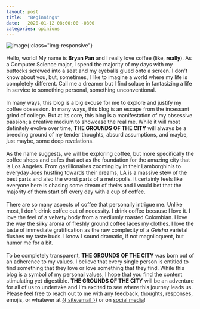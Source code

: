 ```yaml
---
layout: post
title:  "Beginnings"
date:   2020-01-12 08:00:00 -0800
categories: opinions
---
```


![image](/blog/assets/images/about-profile.jpg){:class="img-responsive"} 
<br/>
<br/>
Hello, world! My name is **Bryan Pan** and I really love coffee (like, **really**). As a Computer Science major, I spend the majority of my days with my buttocks screwed into a seat and my eyeballs glued onto a screen. I don't know about you, but, sometimes, I like to imagine a world where my life is completely different. Call me a dreamer but I find solace in fantasizing a life in service to something personal, something unconventional. 
<br/>
<br/>
In many ways, this blog is a big excuse for me to explore and justify my coffee obsession. In many ways, this blog is an escape from the incessant grind of college. But at its core, this blog is a manifestation of my obsessive passion; a creative medium to showcase the real me. While it will most definitely evolve over time, **THE GROUNDS OF THE CITY** will always be a breeding ground of my tender thoughts, absurd assumptions, and maybe, just maybe, some deep revelations. 
<br/>
<br/>
As the name suggests, we will be exploring coffee, but more specifically the coffee shops and cafes that act as the foundation for the amazing city that is Los Angeles. From gazillionaires zooming by in their Lamborghinis to everyday Joes hustling towards their dreams, LA is a massive stew of the best parts and also the worst parts of a metropolis. It certainly feels like everyone here is chasing some dream of theirs and I would bet that the majority of them start off every day with a cup of coffee. 
<br/>
<br/>
There are so many aspects of coffee that personally intrigue me. Unlike most, I don't drink coffee out of necessity. I drink coffee because I love it. I love the feel of a velvety body from a mediumly roasted Colombian. I love the way the silky aroma of freshly ground coffee laces my clothes. I love the taste of immediate gratification as the raw complexity of a *Geisha* varietal flushes my taste buds. I know I sound dramatic, if not magniloquent, but humor me for a bit. 
<br/>
<br/>
To be completely transparent, **THE GROUNDS OF THE CITY** was born out of an adherence to my values. I believe that every single person is entitled to find something that they love or love something that they find. While this blog is a symbol of my personal values, I hope that you find the content stimulating yet digestible. **THE GROUNDS OF THE CITY** will be an adventure for all of us to undertake and I'm excited to see where this journey leads us. Please feel free to reach out to me with any feedback, thoughts, responses, emojis, or whatever at <a class="u-email" href="mailto:{{ site.email }}">{{ site.email }}</a> or on <a href="https://instagram.com/{{ site.instagram_username| cgi_escape | escape }}" class="username">social media</a>! 